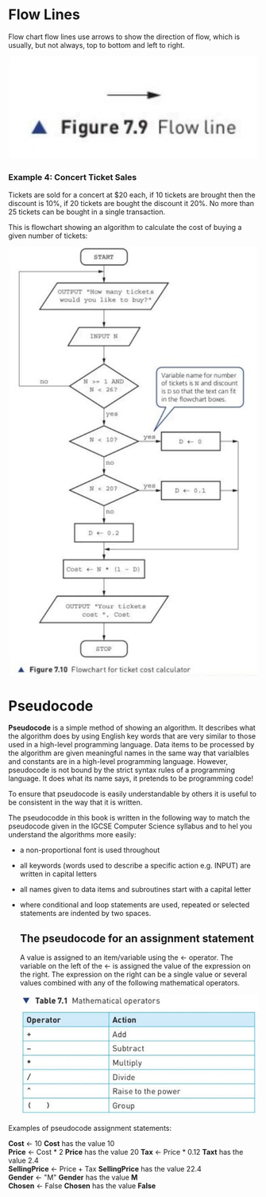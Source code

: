 # Flow Lines

Flow chart flow lines use arrows to show the direction of flow, which is usually, but not always, top to bottom and left to right.

<div align="center">
  <img src="https://github.com/DeniCastro/CompSciAEA/blob/ProgramDevelopmentCycle/FIgure%207.9%20Flow%20Line.jpg?raw=true" alt="Figure 7.4 Figure 7.4 Flowchart for check time sub-system" width="500"> 
</div> 
  
### Example 4: Concert Ticket Sales

Tickets are sold for a concert at $20 each, if 10 tickets are brought then the discount is 10%, if 20 tickets are bought the discount it 20%. No more than 25 tickets can be bought in a single transaction.  

This is flowchart showing an algorithm to calculate the cost of buying a given number of tickets:

  <div align="center">
  <img src="https://github.com/DeniCastro/CompSciAEA/blob/ProgramDevelopmentCycle/Figure%207.10%20Flowchart%20for%20ticket%20cost%20calculator.jpg?raw=true" alt="Figure 7.4 Figure 7.4 Flowchart for check time sub-system" width="500"> 
</div> 

# Pseudocode  
**Pseudocode** is a simple method of showing an algorithm. It describes what the algorithm does by using English key words that are very similar to those used in a high-level programming language. Data items to be processed by the algorithm are given meaningful names in the same way that varialbles and constants are in a high-level programming language. However, pseudocode is not bound by the strict syntax rules of a programming language. It does what its name says, it pretends to be programming code!  

To ensure that pseudocode is easily understandable by others it is useful to be consistent in the way that it is written.  

The pseudocodde in this book is written in the following way to match the pseudocode given in the IGCSE Computer Science syllabus and to hel you understand the algorithms more easily:  

- a non-proportional font is used throughout
- all keywords  (words used to describe a specific action e.g. INPUT) are written in capital letters
- all names given to data items and subroutines start with a capital letter
- where conditional and loop statements are used, repeated or selected statements are indented by two spaces.

  ## The pseudocode for an assignment statement

  A value is assigned to an item/variable using the ← operator. The variable on the left of the ← is assigned the value of the expression on the right. The expression on the right can be a single value or several values combined with any of the following mathematical operators.

  
  <div align="center">
  <img src="https://github.com/DeniCastro/CompSciAEA/blob/ProgramDevelopmentCycle/Table%207.1%20Mathematical%20operators.jpg?raw=true" alt="Table 7.1 Mathematical Operators" width="500"> 
</div>   

Examples of pseudocode assignment statements:

**Cost** ← 10                      **Cost** has the value 10  
**Price** ← Cost * 2               **Price** has the value 20
**Tax** ← Price * 0.12             **Taxt** has the value 2.4  
**SellingPrice** ← Price + Tax     **SellingPrice** has the value 22.4  
**Gender** ← "M"                   **Gender** has the value **M**  
**Chosen** ← False                 **Chosen** has the value **False**  

  
